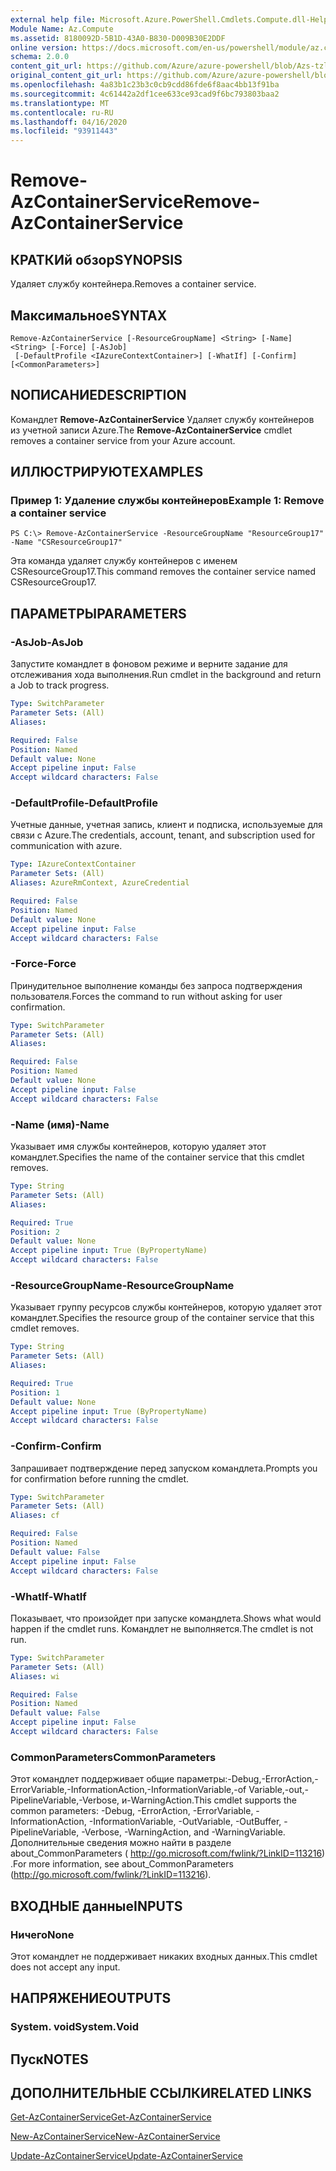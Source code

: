 ```yaml
---
external help file: Microsoft.Azure.PowerShell.Cmdlets.Compute.dll-Help-Help.xml
Module Name: Az.Compute
ms.assetid: 8180092D-5B1D-43A0-B830-D009B30E2DDF
online version: https://docs.microsoft.com/en-us/powershell/module/az.compute/remove-azcontainerservice
schema: 2.0.0
content_git_url: https://github.com/Azure/azure-powershell/blob/Azs-tzl/src/Compute/Compute/help/Remove-AzContainerService.md
original_content_git_url: https://github.com/Azure/azure-powershell/blob/Azs-tzl/src/Compute/Compute/help/Remove-AzContainerService.md
ms.openlocfilehash: 4a83b1c23b3c0cb9cdd86fde6f8aac4bb13f91ba
ms.sourcegitcommit: 4c61442a2df1cee633ce93cad9f6bc793803baa2
ms.translationtype: MT
ms.contentlocale: ru-RU
ms.lasthandoff: 04/16/2020
ms.locfileid: "93911443"
---
```

# <span data-ttu-id="7139b-101">Remove-AzContainerService</span><span class="sxs-lookup"><span data-stu-id="7139b-101">Remove-AzContainerService</span></span>

## <span data-ttu-id="7139b-102">КРАТКИй обзор</span><span class="sxs-lookup"><span data-stu-id="7139b-102">SYNOPSIS</span></span>
<span data-ttu-id="7139b-103">Удаляет службу контейнера.</span><span class="sxs-lookup"><span data-stu-id="7139b-103">Removes a container service.</span></span>

## <span data-ttu-id="7139b-104">Максимальное</span><span class="sxs-lookup"><span data-stu-id="7139b-104">SYNTAX</span></span>

```
Remove-AzContainerService [-ResourceGroupName] <String> [-Name] <String> [-Force] [-AsJob]
 [-DefaultProfile <IAzureContextContainer>] [-WhatIf] [-Confirm] [<CommonParameters>]
```

## <span data-ttu-id="7139b-105">NОПИСАНИЕ</span><span class="sxs-lookup"><span data-stu-id="7139b-105">DESCRIPTION</span></span>
<span data-ttu-id="7139b-106">Командлет **Remove-AzContainerService** Удаляет службу контейнеров из учетной записи Azure.</span><span class="sxs-lookup"><span data-stu-id="7139b-106">The **Remove-AzContainerService** cmdlet removes a container service from your Azure account.</span></span>

## <span data-ttu-id="7139b-107">ИЛЛЮСТРИРУЮТ</span><span class="sxs-lookup"><span data-stu-id="7139b-107">EXAMPLES</span></span>

### <span data-ttu-id="7139b-108">Пример 1: Удаление службы контейнеров</span><span class="sxs-lookup"><span data-stu-id="7139b-108">Example 1: Remove a container service</span></span>
```
PS C:\> Remove-AzContainerService -ResourceGroupName "ResourceGroup17" -Name "CSResourceGroup17"
```

<span data-ttu-id="7139b-109">Эта команда удаляет службу контейнеров с именем CSResourceGroup17.</span><span class="sxs-lookup"><span data-stu-id="7139b-109">This command removes the container service named CSResourceGroup17.</span></span>

## <span data-ttu-id="7139b-110">ПАРАМЕТРЫ</span><span class="sxs-lookup"><span data-stu-id="7139b-110">PARAMETERS</span></span>

### <span data-ttu-id="7139b-111">-AsJob</span><span class="sxs-lookup"><span data-stu-id="7139b-111">-AsJob</span></span>
<span data-ttu-id="7139b-112">Запустите командлет в фоновом режиме и верните задание для отслеживания хода выполнения.</span><span class="sxs-lookup"><span data-stu-id="7139b-112">Run cmdlet in the background and return a Job to track progress.</span></span>

```yaml
Type: SwitchParameter
Parameter Sets: (All)
Aliases: 

Required: False
Position: Named
Default value: None
Accept pipeline input: False
Accept wildcard characters: False
```

### <span data-ttu-id="7139b-113">-DefaultProfile</span><span class="sxs-lookup"><span data-stu-id="7139b-113">-DefaultProfile</span></span>
<span data-ttu-id="7139b-114">Учетные данные, учетная запись, клиент и подписка, используемые для связи с Azure.</span><span class="sxs-lookup"><span data-stu-id="7139b-114">The credentials, account, tenant, and subscription used for communication with azure.</span></span>

```yaml
Type: IAzureContextContainer
Parameter Sets: (All)
Aliases: AzureRmContext, AzureCredential

Required: False
Position: Named
Default value: None
Accept pipeline input: False
Accept wildcard characters: False
```

### <span data-ttu-id="7139b-115">-Force</span><span class="sxs-lookup"><span data-stu-id="7139b-115">-Force</span></span>
<span data-ttu-id="7139b-116">Принудительное выполнение команды без запроса подтверждения пользователя.</span><span class="sxs-lookup"><span data-stu-id="7139b-116">Forces the command to run without asking for user confirmation.</span></span>

```yaml
Type: SwitchParameter
Parameter Sets: (All)
Aliases: 

Required: False
Position: Named
Default value: None
Accept pipeline input: False
Accept wildcard characters: False
```

### <span data-ttu-id="7139b-117">-Name (имя)</span><span class="sxs-lookup"><span data-stu-id="7139b-117">-Name</span></span>
<span data-ttu-id="7139b-118">Указывает имя службы контейнеров, которую удаляет этот командлет.</span><span class="sxs-lookup"><span data-stu-id="7139b-118">Specifies the name of the container service that this cmdlet removes.</span></span>

```yaml
Type: String
Parameter Sets: (All)
Aliases: 

Required: True
Position: 2
Default value: None
Accept pipeline input: True (ByPropertyName)
Accept wildcard characters: False
```

### <span data-ttu-id="7139b-119">-ResourceGroupName</span><span class="sxs-lookup"><span data-stu-id="7139b-119">-ResourceGroupName</span></span>
<span data-ttu-id="7139b-120">Указывает группу ресурсов службы контейнеров, которую удаляет этот командлет.</span><span class="sxs-lookup"><span data-stu-id="7139b-120">Specifies the resource group of the container service that this cmdlet removes.</span></span>

```yaml
Type: String
Parameter Sets: (All)
Aliases: 

Required: True
Position: 1
Default value: None
Accept pipeline input: True (ByPropertyName)
Accept wildcard characters: False
```

### <span data-ttu-id="7139b-121">-Confirm</span><span class="sxs-lookup"><span data-stu-id="7139b-121">-Confirm</span></span>
<span data-ttu-id="7139b-122">Запрашивает подтверждение перед запуском командлета.</span><span class="sxs-lookup"><span data-stu-id="7139b-122">Prompts you for confirmation before running the cmdlet.</span></span>
```yaml
Type: SwitchParameter
Parameter Sets: (All)
Aliases: cf

Required: False
Position: Named
Default value: False
Accept pipeline input: False
Accept wildcard characters: False
```

### <span data-ttu-id="7139b-123">-WhatIf</span><span class="sxs-lookup"><span data-stu-id="7139b-123">-WhatIf</span></span>
<span data-ttu-id="7139b-124">Показывает, что произойдет при запуске командлета.</span><span class="sxs-lookup"><span data-stu-id="7139b-124">Shows what would happen if the cmdlet runs.</span></span> <span data-ttu-id="7139b-125">Командлет не выполняется.</span><span class="sxs-lookup"><span data-stu-id="7139b-125">The cmdlet is not run.</span></span>
```yaml
Type: SwitchParameter
Parameter Sets: (All)
Aliases: wi

Required: False
Position: Named
Default value: False
Accept pipeline input: False
Accept wildcard characters: False
```

### <span data-ttu-id="7139b-126">CommonParameters</span><span class="sxs-lookup"><span data-stu-id="7139b-126">CommonParameters</span></span>
<span data-ttu-id="7139b-127">Этот командлет поддерживает общие параметры:-Debug,-ErrorAction,-ErrorVariable,-InformationAction,-InformationVariable,-of Variable,-out,-PipelineVariable,-Verbose, и-WarningAction.</span><span class="sxs-lookup"><span data-stu-id="7139b-127">This cmdlet supports the common parameters: -Debug, -ErrorAction, -ErrorVariable, -InformationAction, -InformationVariable, -OutVariable, -OutBuffer, -PipelineVariable, -Verbose, -WarningAction, and -WarningVariable.</span></span> <span data-ttu-id="7139b-128">Дополнительные сведения можно найти в разделе about_CommonParameters ( http://go.microsoft.com/fwlink/?LinkID=113216) .</span><span class="sxs-lookup"><span data-stu-id="7139b-128">For more information, see about_CommonParameters (http://go.microsoft.com/fwlink/?LinkID=113216).</span></span>

## <span data-ttu-id="7139b-129">ВХОДНЫЕ данные</span><span class="sxs-lookup"><span data-stu-id="7139b-129">INPUTS</span></span>

### <span data-ttu-id="7139b-130">Ничего</span><span class="sxs-lookup"><span data-stu-id="7139b-130">None</span></span>
<span data-ttu-id="7139b-131">Этот командлет не поддерживает никаких входных данных.</span><span class="sxs-lookup"><span data-stu-id="7139b-131">This cmdlet does not accept any input.</span></span>

## <span data-ttu-id="7139b-132">НАПРЯЖЕНИЕ</span><span class="sxs-lookup"><span data-stu-id="7139b-132">OUTPUTS</span></span>

### <span data-ttu-id="7139b-133">System. void</span><span class="sxs-lookup"><span data-stu-id="7139b-133">System.Void</span></span>

## <span data-ttu-id="7139b-134">Пуск</span><span class="sxs-lookup"><span data-stu-id="7139b-134">NOTES</span></span>

## <span data-ttu-id="7139b-135">ДОПОЛНИТЕЛЬНЫЕ ССЫЛКИ</span><span class="sxs-lookup"><span data-stu-id="7139b-135">RELATED LINKS</span></span>

[<span data-ttu-id="7139b-136">Get-AzContainerService</span><span class="sxs-lookup"><span data-stu-id="7139b-136">Get-AzContainerService</span></span>](./Get-AzContainerService.md)

[<span data-ttu-id="7139b-137">New-AzContainerService</span><span class="sxs-lookup"><span data-stu-id="7139b-137">New-AzContainerService</span></span>](./New-AzContainerService.md)

[<span data-ttu-id="7139b-138">Update-AzContainerService</span><span class="sxs-lookup"><span data-stu-id="7139b-138">Update-AzContainerService</span></span>](./Update-AzContainerService.md)


